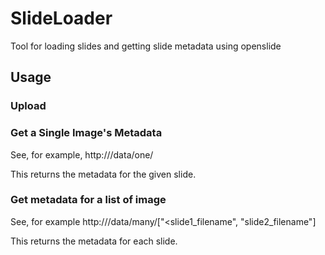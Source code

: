 # SlideLoader
Tool for loading slides and getting slide metadata using openslide

## Usage

### Upload

### Get a Single Image's Metadata

See, for example, http://<service url base>/data/one/<slide filename>

This returns the metadata for the given slide.
### Get metadata for a list of image

See, for example http://<service url base>/data/many/["<slide1_filename", "slide2_filename"]

This returns the metadata for each slide.
